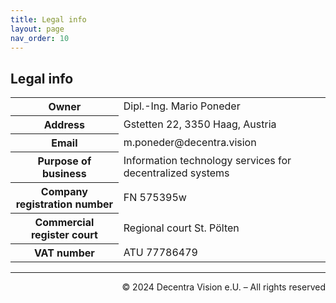 ```yaml
---
title: Legal info
layout: page
nav_order: 10
---
```


## Legal info

<table>
    <tr>
        <th>Owner</th>
        <td>Dipl.-Ing. Mario Poneder</td>
    </tr>
    <tr>
        <th>Address</th>
        <td>Gstetten 22, 3350 Haag, Austria</td>
    </tr>
    <tr>
        <th>Email</th>
        <td>m.poneder@decentra.vision</td>
    </tr>
    <tr>
        <th>Purpose of business</th>
        <td>Information technology services for decentralized systems</td>
    </tr>
    <tr>
        <th>Company registration number</th>
        <td>FN 575395w</td>
    </tr>
    <tr>
        <th>Commercial register court</th>
        <td>Regional court St. Pölten</td>
    </tr>
    <tr>
        <th>VAT number</th>
        <td>ATU 77786479</td>
    </tr>
</table>

---

<p align="right">
&copy; 2024 Decentra Vision e.U. &ndash; All rights reserved
</p>
